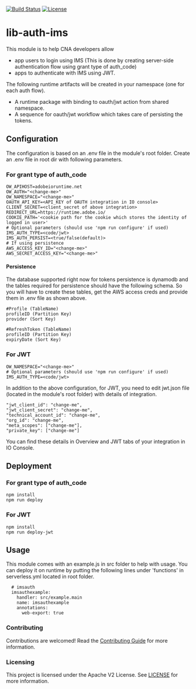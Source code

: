 
[![Build Status](https://travis-ci.com/adobe/adobeio-cna-lib-auth-ims.svg?branch=master)](https://travis-ci.com/adobe/adobeio-cna-lib-auth-ims)
[![License](https://img.shields.io/badge/License-Apache%202.0-blue.svg)](https://opensource.org/licenses/Apache-2.0)


# lib-auth-ims

This module is to help CNA developers allow
- app users to login using IMS (This is done by creating server-side authentication flow using grant type of auth_code)
- apps to authenticate with IMS using JWT.

The following runtime artifacts will be created in your namespace (one for each auth flow).
- A runtime package with binding to oauth/jwt action from shared namespace.
- A sequence for oauth/jwt workflow which takes care of persisting the tokens.

## Configuration
The configuration is based on an .env file in the module's root folder.
Create an .env file in root dir with following parameters.

### For grant type of auth_code
```
OW_APIHOST=adobeioruntime.net
OW_AUTH="<change-me>"
OW_NAMESPACE="<change-me>"
OAUTH_API_KEY=<API_KEY of OAUTH integration in IO console>
CLIENT_SECRET=<client_secret of above integration>
REDIRECT_URL=https://runtime.adobe.io/
COOKIE_PATH='<cookie path for the cookie which stores the identity of logged in user>'
# Optional parameters (should use 'npm run configure' if used)
IMS_AUTH_TYPE=<code/jwt>
IMS_AUTH_PERSIST=<true/false(default)>
# If using persistence
AWS_ACCESS_KEY_ID="<change-me>"
AWS_SECRET_ACCESS_KEY="<change-me>"
```
#### Persistence
The database supported right now for tokens persistence is dynamodb and the tables required for persistence should have the following schema. So you will have to create these tables, get the AWS access creds and provide them in .env file as shown above.
```
#Profile (TableName)
profileID (Partition Key)
provider (Sort Key)

#RefreshToken (TableName)
profileID (Partition Key)
expiryDate (Sort Key)
```

### For JWT
```
OW_NAMESPACE="<change-me>"
# Optional parameters (should use 'npm run configure' if used)
IMS_AUTH_TYPE=<code/jwt>
```
In addition to the above configuration, for JWT, you need to edit jwt.json file (located in the module's root folder) with details of integration.
```
"jwt_client_id": "change-me",
"jwt_client_secret": "change-me",
"technical_account_id": "change-me",
"org_id": "change-me",
"meta_scopes": ["change-me"],
"private_key": ["change-me"]
```
You can find these details in Overview and JWT tabs of your integration in IO Console.

## Deployment

### For grant type of auth_code
```
npm install
npm run deploy
```

### For JWT
```
npm install
npm run deploy-jwt
```

## Usage
This module comes with an example.js in src folder to help with usage. You can deploy it on runtime by putting the following lines under 'functions' in serverless.yml located in root folder.
```
  # imsauth
  imsauthexample:
    handler: src/example.main
    name: imsauthexample
    annotations:
      web-export: true
```

### Contributing

Contributions are welcomed! Read the [Contributing Guide](./.github/CONTRIBUTING.md) for more information.

### Licensing

This project is licensed under the Apache V2 License. See [LICENSE](LICENSE) for more information.
